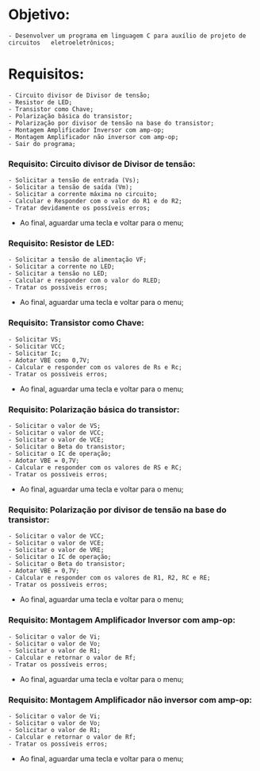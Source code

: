 
# **Objetivo:**
	- Desenvolver um programa em linguagem C para auxílio de projeto de circuitos 	eletroeletrônicos;

# **Requisitos**:
	- Circuito divisor de Divisor de tensão;
	- Resistor de LED;
	- Transistor como Chave;
	- Polarização básica do transistor;
	- Polarização por divisor de tensão na base do transistor;
	- Montagem Amplificador Inversor com amp-op;
	- Montagem Amplificador não inversor com amp-op;
	- Sair do programa;

### **Requisito: Circuito divisor de Divisor de tensão**:
	- Solicitar a tensão de entrada (Vs);
	- Solicitar a tensão de saída (Vm);
	- Solicitar a corrente máxima no circuito;
	- Calcular e Responder com o valor do R1 e do R2;
	- Tratar devidamente os possíveis erros;
  - Ao final, aguardar uma tecla e voltar para o menu;

### **Requisito: Resistor de LED**:
	- Solicitar a tensão de alimentação VF;
	- Solicitar a corrente no LED;
	- Solicitar a tensão no LED;
	- Calcular e responder com o valor do RLED; 
	- Tratar os possíveis erros;
  - Ao final, aguardar uma tecla e voltar para o menu;

### **Requisito: Transistor como Chave**:
	- Solicitar VS;
	- Solicitar VCC;
	- Solicitar Ic;
	- Adotar VBE como 0,7V;
	- Calcular e responder com os valores de Rs e Rc;
	- Tratar os possíveis erros;
  - Ao final, aguardar uma tecla e voltar para o menu;

### **Requisito: Polarização básica do transistor**:
	- Solicitar o valor de VS;
	- Solicitar o valor de VCC;
	- Solicitar o valor de VCE;
	- Solicitar o Beta do transistor;
	- Solicitar o IC de operação;
	- Adotar VBE = 0,7V;
	- Calcular e responder com os valores de RS e RC;
	- Tratar os possíveis erros;
  - Ao final, aguardar uma tecla e voltar para o menu;

### **Requisito: Polarização por divisor de tensão na base do transistor**:
	- Solicitar o valor de VCC;
	- Solicitar o valor de VCE;
	- Solicitar o valor de VRE;
	- Solicitar o IC de operação;
	- Solicitar o Beta do transistor;
	- Adotar VBE = 0,7V;
	- Calcular e responder com os valores de R1, R2, RC e RE;
	- Tratar os possíveis erros;
   - Ao final, aguardar uma tecla e voltar para o menu;

### **Requisito: Montagem Amplificador Inversor com amp-op**:
	- Solicitar o valor de Vi;
	- Solicitar o valor de Vo;
	- Solicitar o valor de R1;
	- Calcular e retornar o valor de Rf;
	- Tratar os possíveis erros;
   - Ao final, aguardar uma tecla e voltar para o menu;

### **Requisito: Montagem Amplificador não inversor com amp-op**:
	- Solicitar o valor de Vi;
	- Solicitar o valor de Vo;
	- Solicitar o valor de R1;
	- Calcular e retornar o valor de Rf;
	- Tratar os possíveis erros;
   - Ao final, aguardar uma tecla e voltar para o menu;


